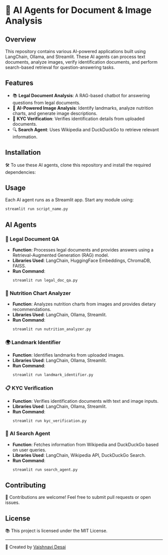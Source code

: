 # 🤖 AI Agents for Document & Image Analysis

## Overview
This repository contains various AI-powered applications built using LangChain, Ollama, and Streamlit. These AI agents can process text documents, analyze images, verify identification documents, and perform search-based retrieval for question-answering tasks.

## Features
- 📚 **Legal Document Analysis**: A RAG-based chatbot for answering questions from legal documents.
- 🌟 **AI-Powered Image Analysis**: Identify landmarks, analyze nutrition charts, and generate image descriptions.
- 👤 **KYC Verification**: Verifies identification details from uploaded documents.
- 🔍 **Search Agent**: Uses Wikipedia and DuckDuckGo to retrieve relevant information.

## Installation
🛠️ To use these AI agents, clone this repository and install the required dependencies:


## Usage
Each AI agent runs as a Streamlit app. Start any module using:
```bash
streamlit run script_name.py
```

## AI Agents

### 📖 Legal Document QA
- **Function**: Processes legal documents and provides answers using a Retrieval-Augmented Generation (RAG) model.
- **Libraries Used**: LangChain, HuggingFace Embeddings, ChromaDB, FAISS.
- **Run Command**:
  ```bash
  streamlit run legal_doc_qa.py
  ```

### 🌟 Nutrition Chart Analyzer
- **Function**: Analyzes nutrition charts from images and provides dietary recommendations.
- **Libraries Used**: LangChain, Ollama, Streamlit.
- **Run Command**:
  ```bash
  streamlit run nutrition_analyzer.py
  ```

### 🌍 Landmark Identifier
- **Function**: Identifies landmarks from uploaded images.
- **Libraries Used**: LangChain, Ollama, Streamlit.
- **Run Command**:
  ```bash
  streamlit run landmark_identifier.py
  ```

### 📋 KYC Verification
- **Function**: Verifies identification documents with text and image inputs.
- **Libraries Used**: LangChain, Ollama, Streamlit.
- **Run Command**:
  ```bash
  streamlit run kyc_verification.py
  ```

### 🔎 AI Search Agent
- **Function**: Fetches information from Wikipedia and DuckDuckGo based on user queries.
- **Libraries Used**: LangChain, Wikipedia API, DuckDuckGo Search.
- **Run Command**:
  ```bash
  streamlit run search_agent.py
  ```

## Contributing
🚀 Contributions are welcome! Feel free to submit pull requests or open issues.

## License
📚 This project is licensed under the MIT License.

---
🐝 Created by [Vaishnavi Desai](https://github.com/vaishnavidesai09)


